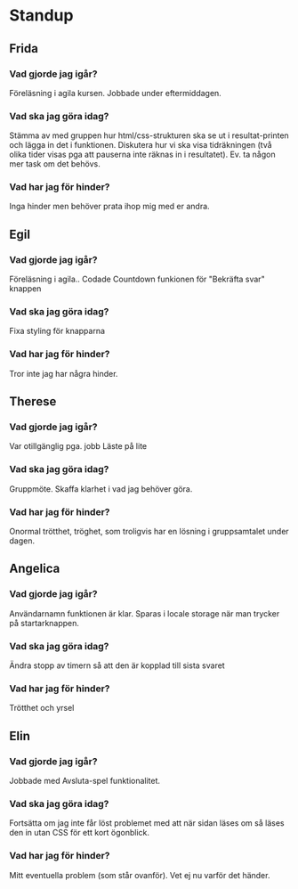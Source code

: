 # Standup

## Frida
### Vad gjorde jag igår? 
Föreläsning i agila kursen. Jobbade under eftermiddagen. 
### Vad ska jag göra idag?
Stämma av med gruppen hur html/css-strukturen ska se ut i resultat-printen och lägga in det i funktionen. Diskutera hur vi ska visa tidräkningen (två olika tider visas pga att pauserna inte räknas in i resultatet). Ev. ta någon mer task om det behövs.
### Vad har jag för hinder?
Inga hinder men behöver prata ihop mig med er andra.

## Egil
### Vad gjorde jag igår?
Föreläsning i agila..
Codade Countdown funkionen för "Bekräfta svar" knappen
### Vad ska jag göra idag?
Fixa styling för knapparna
### Vad har jag för hinder?
Tror inte jag har några hinder.

## Therese
### Vad gjorde jag igår?
Var otillgänglig pga. jobb
Läste på lite
### Vad ska jag göra idag?
Gruppmöte.
Skaffa klarhet i vad jag behöver göra.
### Vad har jag för hinder?
Onormal trötthet, tröghet, som troligvis har en lösning i gruppsamtalet under dagen.

## Angelica
### Vad gjorde jag igår?
Användarnamn funktionen är klar. Sparas i locale storage när man trycker på startarknappen.
### Vad ska jag göra idag?
Ändra stopp av timern så att den är kopplad till sista svaret
### Vad har jag för hinder?
Trötthet och yrsel

## Elin
### Vad gjorde jag igår?
Jobbade med Avsluta-spel funktionalitet.
### Vad ska jag göra idag?
Fortsätta om jag inte får löst problemet med att när sidan läses om så läses den in utan CSS för ett kort ögonblick.
### Vad har jag för hinder?
Mitt eventuella problem (som står ovanför). Vet ej nu varför det händer.
